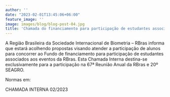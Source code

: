 ```yaml
---
author: ''
date: "2023-02-01T13:45:06+06:00"
feature_image: ''
image: images/blog/blog-post-04.jpg
title: 'Chamada do financiamento para participação de estudantes associados aos eventos da RBras'
---
```

A Região Brasileira da Sociedade Internacional de Biometria – RBras informa que estará acolhendo
propostas visando atender a participação de alunos para concorrer ao Fundo de financiamento para
participação de estudantes associados aos eventos da RBras. Esta Chamada Interna destina-se
exclusivamente para a participação na 67ª Reunião Anual da RBras e 20º SEAGRO.

Normas em:

CHAMADA INTERNA 02/2023


